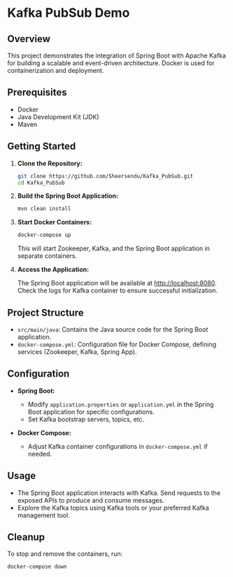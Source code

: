# Kafka PubSub Demo

## Overview

This project demonstrates the integration of Spring Boot with Apache Kafka for building a scalable and event-driven architecture. Docker is used for containerization and deployment.

## Prerequisites

- Docker
- Java Development Kit (JDK)
- Maven

## Getting Started

1. **Clone the Repository:**

    ```bash
    git clone https://github.com/Sheersendu/Kafka_PubSub.git
    cd Kafka_PubSub
    ```

2. **Build the Spring Boot Application:**

    ```bash
    mvn clean install
    ```

3. **Start Docker Containers:**

    ```bash
    docker-compose up
    ```

    This will start Zookeeper, Kafka, and the Spring Boot application in separate containers.

4. **Access the Application:**

    The Spring Boot application will be available at [http://localhost:8080](http://localhost:8080). Check the logs for Kafka container to ensure successful initialization.

## Project Structure

- `src/main/java`: Contains the Java source code for the Spring Boot application.
- `docker-compose.yml`: Configuration file for Docker Compose, defining services (Zookeeper, Kafka, Spring App).

## Configuration

- **Spring Boot:**
  - Modify `application.properties` or `application.yml` in the Spring Boot application for specific configurations.
  - Set Kafka bootstrap servers, topics, etc.

- **Docker Compose:**
  - Adjust Kafka container configurations in `docker-compose.yml` if needed.

## Usage

- The Spring Boot application interacts with Kafka. Send requests to the exposed APIs to produce and consume messages.
- Explore the Kafka topics using Kafka tools or your preferred Kafka management tool.

## Cleanup

To stop and remove the containers, run:

```bash
docker-compose down
